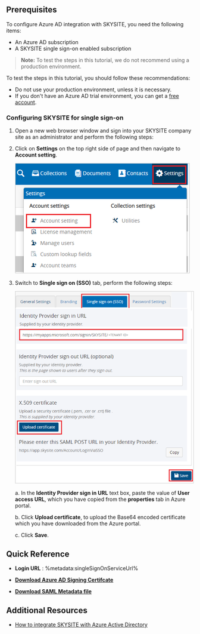 ## Prerequisites

To configure Azure AD integration with SKYSITE, you need the following items:

- An Azure AD subscription
- A SKYSITE single sign-on enabled subscription

> **Note:**
> To test the steps in this tutorial, we do not recommend using a production environment.

To test the steps in this tutorial, you should follow these recommendations:

- Do not use your production environment, unless it is necessary.
- If you don't have an Azure AD trial environment, you can get a [free account](https://azure.microsoft.com/free/).

### Configuring SKYSITE for single sign-on

1. Open a new web browser window and sign into your SKYSITE company site as an administrator and perform the following steps:

2. Click on **Settings** on the top right side of page and then navigate to **Account setting**.

	![Configuration](./media/config03.png)

3. Switch to **Single sign on (SSO)** tab, perform the following steps:

	![Configuration](./media/config04.png)

	a. In the **Identity Provider sign in URL** text box, paste the value of **User access URL**, which you have copied from the **properties** tab in Azure portal.

	b. Click **Upload certificate**, to upload the Base64 encoded certificate which you have downloaded from the Azure portal.

	c. Click **Save**.

## Quick Reference

* **Login URL** : %metadata:singleSignOnServiceUrl%

* **[Download Azure AD Signing Certifcate](%metadata:CertificateDownloadRawUrl%)**

* **[Download SAML Metadata file](%metadata:metadataDownloadUrl%)**

## Additional Resources

* [How to integrate SKYSITE with Azure Active Directory](https://docs.microsoft.com/azure/active-directory/saas-apps/skysite-tutorial)
